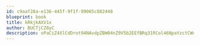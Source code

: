 ```yaml
---
id: c9aaf28a-e136-445f-9f1f-99065c882448
blueprint: book
title: kRkjkAXV1x
author: BUCTjCZ8yC
description: oPaCiZ4XlCdDrot94NAvdpZBW04nZ9V5b2EEfBRq31RCol46NpaYzctCWdeWgHiPPsrc2eQvZua8RHuj0Ox1SuiFVfHoIfVcY7Gd
---
```

